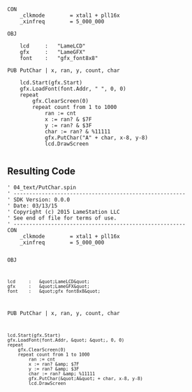 <pre><code>CON
    _clkmode        = xtal1 + pll16x
    _xinfreq        = 5_000_000
    
OBJ
    
    lcd     :   &quot;LameLCD&quot;
    gfx     :   &quot;LameGFX&quot;
    font    :   &quot;gfx_font8x8&quot;
        
PUB PutChar | x, ran, y, count, char
    
    lcd.Start(gfx.Start)
    gfx.LoadFont(font.Addr, &quot; &quot;, 0, 0)
    repeat
        gfx.ClearScreen(0)
        repeat count from 1 to 1000
            ran := cnt
            x := ran? &amp; $7F
            y := ran? &amp; $3F
            char := ran? &amp; %11111
            gfx.PutChar(&quot;A&quot; + char, x-8, y-8)
            lcd.DrawScreen
            </code></pre>
<h2 id="resulting-code">Resulting Code</h2>
<pre><code>&#39; 04_text/PutChar.spin
&#39; -------------------------------------------------------
&#39; SDK Version: 0.0.0
&#39; Date: 03/13/15
&#39; Copyright (c) 2015 LameStation LLC
&#39; See end of file for terms of use.
&#39; -------------------------------------------------------
CON
    _clkmode        = xtal1 + pll16x
    _xinfreq        = 5_000_000
    
OBJ
    
    lcd     :   &quot;LameLCD&quot;
    gfx     :   &quot;LameGFX&quot;
    font    :   &quot;gfx_font8x8&quot;
        
PUB PutChar | x, ran, y, count, char
    
    lcd.Start(gfx.Start)
    gfx.LoadFont(font.Addr, &quot; &quot;, 0, 0)
    repeat
        gfx.ClearScreen(0)
        repeat count from 1 to 1000
            ran := cnt
            x := ran? &amp; $7F
            y := ran? &amp; $3F
            char := ran? &amp; %11111
            gfx.PutChar(&quot;A&quot; + char, x-8, y-8)
            lcd.DrawScreen
            

</code></pre>
